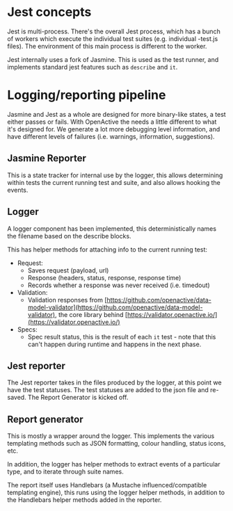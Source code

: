 # Jest concepts

Jest is multi-process. There's the overall Jest process, which has a bunch of workers which execute the individual test suites (e.g. individual -test.js files). The environment of this main process is different to the worker.

Jest internally uses a fork of Jasmine. This is used as the test runner, and implements standard jest features such as `describe` and `it`.

# Logging/reporting pipeline

Jasmine and Jest as a whole are designed for more binary-like states, a test either passes or fails. With OpenActive the needs a little different to what it's designed for. We generate a lot more debugging level information, and have different levels of failures (i.e. warnings, information, suggestions).

## Jasmine Reporter

This is a state tracker for internal use by the logger, this allows determining within tests the current running test and suite, and also allows hooking the events.

## Logger

A logger component has been implemented, this deterministically names the filename based on the describe blocks.

This has helper methods for attaching info to the current running test:

- Request:
    - Saves request (payload, url)
    - Response (headers, status, response, response time)
    - Records whether a response was never received (i.e. timedout)
- Validation:
    - Validation responses from [https://github.com/openactive/data-model-validator](https://github.com/openactive/data-model-validator), the core library behind [https://validator.openactive.io/](https://validator.openactive.io/)
- Specs:
    - Spec result status, this is the result of each `it` test - note that this can't happen during runtime and happens in the next phase.

## Jest reporter

The Jest reporter takes in the files produced by the logger, at this point we have the test statuses. The test statuses are added to the json file and re-saved. The Report Generator is kicked off.

## Report generator

This is mostly a wrapper around the logger. This implements the various templating methods such as JSON formatting, colour handling, status icons, etc.

In addition, the logger has helper methods to extract events of a particular type, and to iterate through suite names. 

The report itself uses Handlebars (a Mustache influenced/compatible templating engine), this runs using the logger helper methods, in addition to the Handlebars helper methods added in the reporter.
